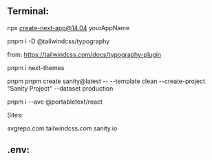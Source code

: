 

## Terminal:

npx create-next-app@14.04 yourAppName



pnpm i -D @tailwindcss/typography

from: https://tailwindcss.com/docs/typography-plugin

pnpm i next-themes

pnpm pnpm create sanity@latest -- --template clean --create-project "Sanity Project" --dataset production

pnpm i --ave @portabletext/react


Sites:

svgrepo.com
tailwindcss.com
sanity.io


## .env:

